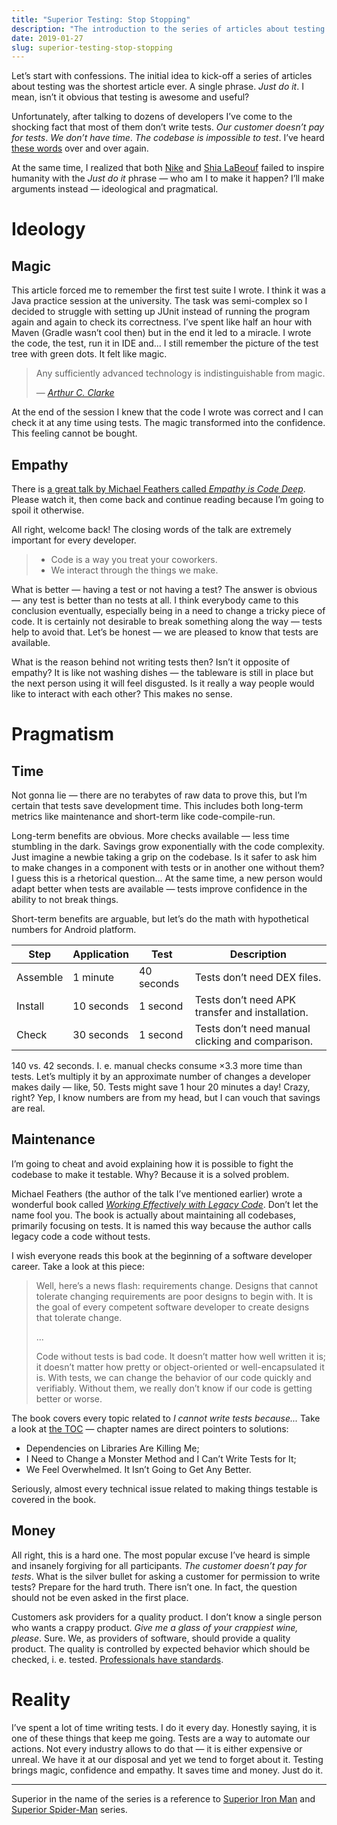 ```yaml
---
title: "Superior Testing: Stop Stopping"
description: "The introduction to the series of articles about testing. Unfortunately, the required one."
date: 2019-01-27
slug: superior-testing-stop-stopping
---
```


Let’s start with confessions. The initial idea to kick-off a series of articles
about testing was the shortest article ever. A single phrase. _Just do it_.
I mean, isn’t it obvious that testing is awesome and useful?

Unfortunately, after talking to dozens of developers
I’ve come to the shocking fact that most of them don’t write tests.
_Our customer doesn’t pay for tests_. _We don’t have time_.
_The codebase is impossible to test_. I’ve heard
[these words](https://www.youtube.com/watch?v=EvycNBSQ798) over and over again.

At the same time, I realized that both [Nike](https://en.wikipedia.org/wiki/Just_Do_It) and
[Shia LaBeouf](https://knowyourmeme.com/memes/shia-labeouf-s-intense-motivational-speech-just-do-it)
failed to inspire humanity with the _Just do it_ phrase — who am I to make it happen?
I’ll make arguments instead — ideological and pragmatical.

# Ideology

## Magic

This article forced me to remember the first test suite I wrote.
I think it was a Java practice session at the university.
The task was semi-complex so I decided to struggle with setting up
JUnit instead of running the program again and again to check
its correctness. I’ve spent like half an hour with Maven
(Gradle wasn’t cool then) but in the end
it led to a miracle. I wrote the code, the test, run it in IDE
and... I still remember the picture of the test tree with green dots.
It felt like magic.

> Any sufficiently advanced technology is indistinguishable from magic.
>
> — [_Arthur C. Clarke_](https://en.wikipedia.org/wiki/Clarke%27s_three_laws)

At the end of the session I knew that the code I wrote was correct and
I can check it at any time using tests.
The magic transformed into the confidence. This feeling cannot be bought.

## Empathy

There is [a great talk by Michael Feathers called _Empathy is Code Deep_](https://vimeo.com/293912618/5ccecc85d4).
Please watch it, then come back and continue reading because I’m going to spoil it otherwise.

All right, welcome back! The closing words of the talk are extremely
important for every developer.

> * Code is a way you treat your coworkers.
> * We interact through the things we make.

What is better — having a test or not having a test? The answer is obvious —
any test is better than no tests at all. I think everybody came to this conclusion
eventually, especially being in a need to change a tricky piece of code.
It is certainly not desirable to break something along the way — tests help to avoid that.
Let’s be honest — we are pleased to know that tests are available.

What is the reason behind not writing tests then? Isn’t it opposite of empathy?
It is like not washing dishes — the tableware is still in place but the next person
using it will feel disgusted. Is it really a way people would like to interact with each other?
This makes no sense.

# Pragmatism

## Time

Not gonna lie — there are no terabytes of raw data to prove this,
but I’m certain that tests save development time.
This includes both long-term metrics like maintenance and short-term like code-compile-run.

Long-term benefits are obvious. More checks available — less time stumbling in the dark.
Savings grow exponentially with the code complexity. Just imagine a newbie
taking a grip on the codebase. Is it safer to ask him to make changes
in a component with tests or in another one without them?
I guess this is a rhetorical question...
At the same time, a new person would adapt better when tests are available —
tests improve confidence in the ability to not break things.

Short-term benefits are arguable, but let’s do the math with hypothetical numbers
for Android platform.

Step          | Application | Test       | Description
--------------|-------------|------------|----
Assemble      | 1 minute    | 40 seconds | Tests don’t need DEX files.
Install       | 10 seconds  | 1 second   | Tests don’t need APK transfer and installation.
Check         | 30 seconds  | 1 second   | Tests don’t need manual clicking and comparison.

140 vs. 42 seconds. I. e. manual checks consume ×3.3 more time than tests.
Let’s multiply it by an approximate number of changes a developer makes daily — like, 50.
Tests might save 1 hour 20 minutes a day! Crazy, right? Yep, I know numbers are from my head,
but I can vouch that savings are real.

## Maintenance

I’m going to cheat and avoid explaining how it is possible to fight
the codebase to make it testable. Why? Because it is a solved problem.

Michael Feathers (the author of the talk I’ve mentioned earlier)
wrote a wonderful book called
[_Working Effectively with Legacy Code_](https://www.amazon.com/dp/0131177052).
Don’t let the name fool you. The book is actually about maintaining all codebases,
primarily focusing on tests. It is named this way because the author calls legacy code
a code without tests.

I wish everyone reads this book at the beginning of a software developer career.
Take a look at this piece:

> Well, here’s a news flash: requirements change.
> Designs that cannot tolerate changing requirements are poor designs to begin with.
> It is the goal of every competent software developer to create designs that tolerate change.
>
> ...
>
> Code without tests is bad code. It doesn’t matter how well written it is;
> it doesn’t matter how pretty or object-oriented or well-encapsulated it is.
> With tests, we can change the behavior of our code quickly and verifiably.
> Without them, we really don’t know if our code is getting better or worse.

The book covers every topic related to _I cannot write tests because..._
Take a look at [the TOC](https://www.oreilly.com/library/view/working-effectively-with/0131177052/#toc-start) —
chapter names are direct pointers to solutions:

* Dependencies on Libraries Are Killing Me;
* I Need to Change a Monster Method and I Can’t Write Tests for It;
* We Feel Overwhelmed. It Isn’t Going to Get Any Better.

Seriously, almost every technical issue related to making things testable is covered in the book.

## Money

All right, this is a hard one. The most popular excuse I’ve heard is simple
and insanely forgiving for all participants. _The customer doesn’t pay for tests_.
What is the silver bullet for asking a customer for permission to write tests?
Prepare for the hard truth. There isn’t one. In fact, the question should not
be even asked in the first place.

Customers ask providers for a quality product. I don’t know a single person
who wants a crappy product. _Give me a glass of your crappiest wine, please_.
Sure. We, as providers of software, should provide a quality product.
The quality is controlled by expected behavior which should be checked, i. e. tested.
[Professionals have standards](https://wiki.teamfortress.com/wiki/Meet_the_Sniper).

# Reality

I’ve spent a lot of time writing tests. I do it every day. Honestly saying,
it is one of these things that keep me going. Tests are a way to automate our
actions. Not every industry allows to do that — it is either expensive or unreal.
We have it at our disposal and yet we tend to forget about it.
Testing brings magic, confidence and empathy. It saves time and money.
Just do it.

---

Superior in the name of the series is a reference to
[Superior Iron Man](https://marvel.fandom.com/wiki/Superior_Iron_Man_Vol_1_1)
and
[Superior Spider-Man](https://marvel.fandom.com/wiki/Superior_Spider-Man) series.
